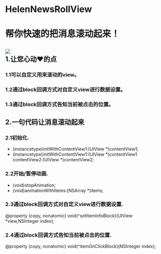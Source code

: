 # HelenNewsRollView
帮你快速的把消息滚动起来！
=====
![](https://github.com/helenluo/RollView/HelenNewsRollView/Assets.xcassets/xiaoguo.imageset/xiaoguo.png)
<br>
1.让您心动❤️的点
-----
### 1.1可以自定义用来滚动的view。<br> 
### 1.2通过block回调方式对自定义view进行数据设置。<br>
### 1.3通过block回调方式告知当前被点击的位置。<br>

2.一句代码让消息滚动起来
-----
### 2.1初始化.<br>
- (instancetype)initWithContentView1:(UIView *)contentView1;
- (instancetype)initWithContentView1:(UIView *)contentView1 contentView2:(UIView *)contentView2;
### 2.2开始/暂停动画.<br>
- (void)stopAnimation;
- (void)animationWithItems:(NSArray *)items;
### 2.3通过block回调方式对自定义view进行数据设置.<br>
@property (copy, nonatomic) void(^setItemInfoBlock)(UIView *view,NSInteger index);
### 2.4通过block回调方式告知当前被点击的位置.<br>
@property (copy, nonatomic) void(^itemOnClickBlock)(NSInteger index); 
